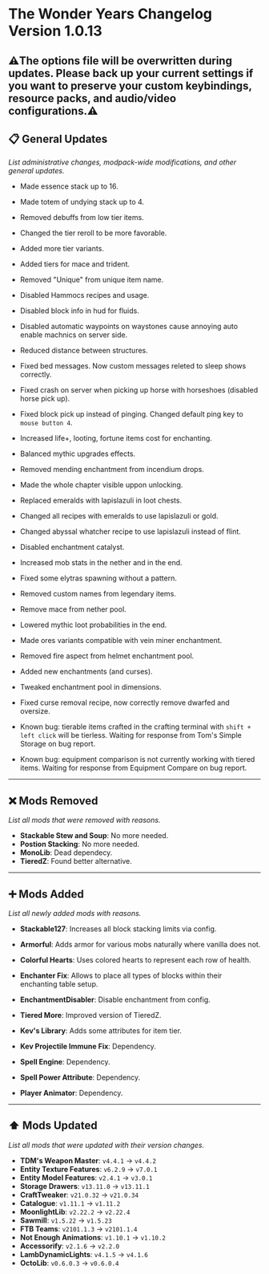# The Wonder Years Changelog Version 1.0.13

## ⚠️The options file will be overwritten during updates. Please back up your current settings if you want to preserve your custom keybindings, resource packs, and audio/video configurations.⚠️

## 📋 General Updates

*List administrative changes, modpack-wide modifications, and other general updates.*

- Made essence stack up to 16.
- Made totem of undying stack up to 4.
- Removed debuffs from low tier items.
- Changed the tier reroll to be more favorable.
- Added more tier variants.
- Added tiers for mace and trident.
- Removed "Unique" from unique item name.

- Disabled Hammocs recipes and usage.
- Disabled block info in hud for fluids.
- Disabled automatic waypoints on waystones cause annoying auto enable machnics on server side.
- Reduced distance between structures.
- Fixed bed messages. Now custom messages releted to sleep shows correctly.
- Fixed crash on server when picking up horse with horseshoes (disabled horse pick up).
- Fixed block pick up instead of pinging. Changed default ping key to `mouse button 4`.
- Increased life+, looting, fortune items cost for enchanting.
- Balanced mythic upgrades effects.
- Removed mending enchantment from incendium drops.
- Made the whole chapter visible uppon unlocking.

- Replaced emeralds with lapislazuli in loot chests.
- Changed all recipes with emeralds to use lapislazuli or gold.
- Changed abyssal whatcher recipe to use lapislazuli instead of flint.
- Disabled enchantment catalyst.
- Increased mob stats in the nether and in the end.
- Fixed some elytras spawning without a pattern.
- Removed custom names from legendary items.
- Remove mace from nether pool.
- Lowered mythic loot probabilities in the end.
- Made ores variants compatible with vein miner enchantment.

- Removed fire aspect from helmet enchantment pool.
- Added new enchantments (and curses).
- Tweaked enchantment pool in dimensions.
- Fixed curse removal recipe, now correctly remove dwarfed and oversize.

- Known bug: tierable items crafted in the crafting terminal with `shift + left click` will be tierless. Waiting for response from Tom's Simple Storage on bug report.
- Known bug: equipment comparison is not currently working with tiered items. Waiting for response from Equipment Compare on bug report.

---

## ❌ Mods Removed

*List all mods that were removed with reasons.*

- **Stackable Stew and Soup**: No more needed.
- **Postion Stacking**: No more needed.
- **MonoLib**: Dead dependecy.
- **TieredZ**: Found better alternative.

---

## ➕ Mods Added

*List all newly added mods with reasons.*

- **Stackable127**: Increases all block stacking limits via config.
- **Armorful**: Adds armor for various mobs naturally where vanilla does not.
- **Colorful Hearts**: Uses colored hearts to represent each row of health.
- **Enchanter Fix**: Allows to place all types of blocks within their enchanting table setup.
- **EnchantmentDisabler**: Disable enchantment from config.

- **Tiered More**: Improved version of TieredZ.
- **Kev's Library**: Adds some attributes for item tier.
- **Kev Projectile Immune Fix**: Dependency.
- **Spell Engine**: Dependency.
- **Spell Power Attribute**: Dependency.
- **Player Animator**: Dependency.

---

## ⬆️ Mods Updated

*List all mods that were updated with their version changes.*

- **TDM's Weapon Master**: `v4.4.1` → `v4.4.2`
- **Entity Texture Features**: `v6.2.9` → `v7.0.1`
- **Entity Model Features**: `v2.4.1` → `v3.0.1`
- **Storage Drawers**: `v13.11.0` → `v13.11.1`
- **CraftTweaker**: `v21.0.32` → `v21.0.34`
- **Catalogue**: `v1.11.1` → `v1.11.2`
- **MoonlightLib**: `v2.22.2` → `v2.22.4`
- **Sawmill**: `v1.5.22` → `v1.5.23`
- **FTB Teams**: `v2101.1.3` → `v2101.1.4`
- **Not Enough Animations**: `v1.10.1` → `v1.10.2`
- **Accessorify**: `v2.1.6` → `v2.2.0`
- **LambDynamicLights**: `v4.1.5` → `v4.1.6`
- **OctoLib**: `v0.6.0.3` → `v0.6.0.4`
